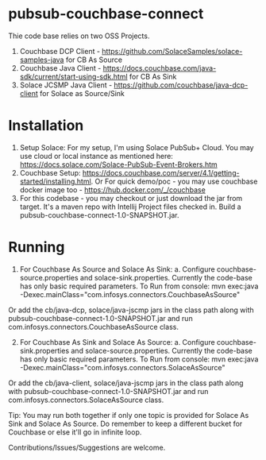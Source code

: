 # pubsub-couchbase-connect
 Thie code base relies on two OSS Projects.
 1. Couchbase DCP Client - https://github.com/SolaceSamples/solace-samples-java for CB As Source
 2. Couchbase Java Client - https://docs.couchbase.com/java-sdk/current/start-using-sdk.html for CB As Sink
 2. Solace JCSMP Java Client - https://github.com/couchbase/java-dcp-client for Solace as Source/Sink
 
# Installation
1. Setup Solace: For my setup, I'm using Solace PubSub+ Cloud. You may use cloud or local instance as mentioned here: https://docs.solace.com/Solace-PubSub-Event-Brokers.htm
2. Couchbase Setup: https://docs.couchbase.com/server/4.1/getting-started/installing.html. Or For quick demo/poc - you may use couchbase docker image too - https://hub.docker.com/_/couchbase
3. For this codebase - you may checkout or just download the jar from target. It's a maven repo with Intellij Project files checked in. Build a pubsub-couchbase-connect-1.0-SNAPSHOT.jar.

# Running
1. For Couchbase As Source and Solace As Sink:
 a. Configure couchbase-source.properties and solace-sink.properties. Currently the code-base has only basic required parameters.
 To Run from console: mvn exec:java -Dexec.mainClass="com.infosys.connectors.CouchbaseAsSource"
 
 Or add the cb/java-dcp, solace/java-jscmp jars in the class path along with pubsub-couchbase-connect-1.0-SNAPSHOT.jar and run com.infosys.connectors.CouchbaseAsSource class.
 
2. For Couchbase As Sink and Solace As Source:
 a. Configure couchbase-sink.properties and solace-source.properties. Currently the code-base has only basic required parameters.
 To Run from console: mvn exec:java -Dexec.mainClass="com.infosys.connectors.SolaceAsSource"
 
 Or add the cb/java-client, solace/java-jscmp jars in the class path along with pubsub-couchbase-connect-1.0-SNAPSHOT.jar and run com.infosys.connectors.SolaceAsSource class.
 
 
Tip: You may run both together if only one topic is provided for Solace As Sink and Solace As Source. Do remember to keep a different bucket for Couchbase or else it'll go in infinite loop.

Contributions/Issues/Suggestions are welcome.
